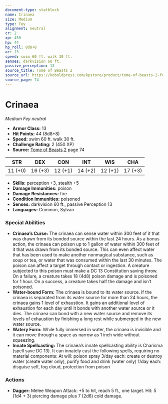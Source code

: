 ```yaml
---
document-type: statblock
name: Crinaea
size: Medium
type: Fey
alignment: neutral
cr: 2
xp: 450
hp: 44
hp_roll: 8d8+8
ac: 13
speed: swim 60 ft. walk 30 ft.
senses: darkvision 60 ft. 
passive_perception: 13
source_title: Tome of Beasts 2
source_url: https://koboldpress.com/kpstore/product/tome-of-beasts-2-for-5th-edition
source_page: 74
---
```


# Crinaea

*Medium* *Fey* *neutral*

- **Armor Class:** 13
- **Hit Points:** 44 (8d8+8)
- **Speed:** swim 60 ft. walk 30 ft.
- **Challenge Rating:** 2 (450 XP)
- **Source:** [Tome of Beasts 2](https://koboldpress.com/kpstore/product/tome-of-beasts-2-for-5th-edition) page 74

| STR | DEX | CON | INT | WIS | CHA |
| --- | --- | --- | --- | --- | --- |
| 11 (+0) | 16 (+3) | 12 (+1) | 14 (+2) | 12 (+1) | 17 (+3) |

- **Skills:** perception +3, stealth +5
- **Damage Immunities:** poison
- **Damage Resistances:** fire
- **Condition Immunities:** poisoned
- **Senses:** darkvision 60 ft., passive Perception 13
- **Languages:** Common, Sylvan

### Special Abilities

- **Crinaea’s Curse:** The crinaea can sense water within 300 feet of it that was drawn from its bonded source within the last 24 hours. As a bonus action, the crinaea can poison up to 1 gallon of water within 300 feet of it that was drawn from its bonded source. This can even affect water that has been used to make another nonmagical substance, such as soup or tea, or water that was consumed within the last 30 minutes. The poison can affect a target through contact or ingestion. A creature subjected to this poison must make a DC 13 Constitution saving throw. On a failure, a creature takes 18 (4d8) poison damage and is poisoned for 1 hour. On a success, a creature takes half the damage and isn’t poisoned.
- **Water-bound Form:** The crinaea is bound to its water source. If the crinaea is separated from its water source for more than 24 hours, the crinaea gains 1 level of exhaustion. It gains an additional level of exhaustion for each day until it bonds with another water source or it dies. The crinaea can bond with a new water source and remove its levels of exhaustion by finishing a long rest while submerged in the new water source.
- **Watery Form:** While fully immersed in water, the crinaea is invisible and it can move through a space as narrow as 1 inch wide without squeezing.
- **Innate Spellcasting:** The crinaea’s innate spellcasting ability is Charisma (spell save DC 13). It can innately cast the following spells, requiring no material components:
At will: poison spray
3/day each: create or destroy water (create water only), purify food and drink (water only)
1/day each: disguise self, fog cloud, protection from poison

### Actions

- **Dagger:** Melee Weapon Attack: +5 to hit, reach 5 ft., one target. Hit: 5 (1d4 + 3) piercing damage plus 7 (2d6) cold damage.
